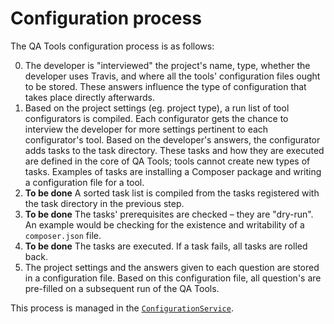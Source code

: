 Configuration process
=====================

The QA Tools configuration process is as follows:

 0. The developer is "interviewed" the project's name, type, whether the
 developer uses Travis, and where all the tools' configuration files ought to be
 stored. These answers influence the type of configuration that takes place
 directly afterwards.
 0. Based on the project settings (eg. project type), a run list of tool
 configurators is compiled. Each configurator gets the chance to interview the
 developer for more settings pertinent to each configurator's tool. Based on
 the developer's answers, the configurator adds tasks to the task directory.
 These tasks and how they are executed are defined in the core of QA Tools;
 tools cannot create new types of tasks. Examples of tasks are installing a
 Composer package and writing a configuration file for a tool.
 0. **To be done** A sorted task list is compiled from the tasks registered with
 the task directory in the previous step.
 0. **To be done** The tasks' prerequisites are checked – they are "dry-run". An
 example would be checking for the existence and writability of a
 `composer.json` file.
 0. **To be done** The tasks are executed. If a task fails, all tasks are rolled
 back.
 0. The project settings and the answers given to each question are stored in a
 configuration file. Based on this configuration file, all question's are
 pre-filled on a subsequent run of the QA Tools.
 
This process is managed in the [`ConfigurationService`][src-config-service].

[src-config-service]: ../../src/Core/Service/ConfigurationService.php
